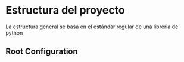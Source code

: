 # Estructura del proyecto

La estructura general se basa en el estándar regular de una libreria de python


## Root Configuration

